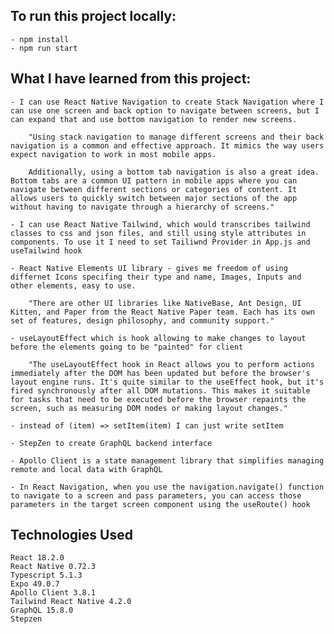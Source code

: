 ## To run this project locally:

    - npm install
    - npm run start

## What I have learned from this project:

    - I can use React Native Navigation to create Stack Navigation where I can use one screen and back option to navigate between screens, but I can expand that and use bottom navigation to render new screens.

        "Using stack navigation to manage different screens and their back navigation is a common and effective approach. It mimics the way users expect navigation to work in most mobile apps.

        Additionally, using a bottom tab navigation is also a great idea. Bottom tabs are a common UI pattern in mobile apps where you can navigate between different sections or categories of content. It allows users to quickly switch between major sections of the app without having to navigate through a hierarchy of screens."

    - I can use React Native Tailwind, which would transcribes tailwind classes to css and json files, and still using style attributes in components. To use it I need to set Tailiwnd Provider in App.js and useTailwind hook

    - React Native Elements UI library - gives me freedom of using differnet Icons specifing their type and name, Images, Inputs and other elements, easy to use.

        "There are other UI libraries like NativeBase, Ant Design, UI Kitten, and Paper from the React Native Paper team. Each has its own set of features, design philosophy, and community support."

    - useLayoutEffect which is hook allowing to make changes to layout before the elements going to be "painted" for client

        "The useLayoutEffect hook in React allows you to perform actions immediately after the DOM has been updated but before the browser's layout engine runs. It's quite similar to the useEffect hook, but it's fired synchronously after all DOM mutations. This makes it suitable for tasks that need to be executed before the browser repaints the screen, such as measuring DOM nodes or making layout changes."

    - instead of (item) => setItem(item) I can just write setItem

    - StepZen to create GraphQL backend interface

    - Apollo Client is a state management library that simplifies managing remote and local data with GraphQL

    - In React Navigation, when you use the navigation.navigate() function to navigate to a screen and pass parameters, you can access those parameters in the target screen component using the useRoute() hook

## Technologies Used

    React 18.2.0
    React Native 0.72.3
    Typescript 5.1.3
    Expo 49.0.7
    Apollo Client 3.8.1
    Tailwind React Native 4.2.0
    GraphQL 15.8.0
    Stepzen
